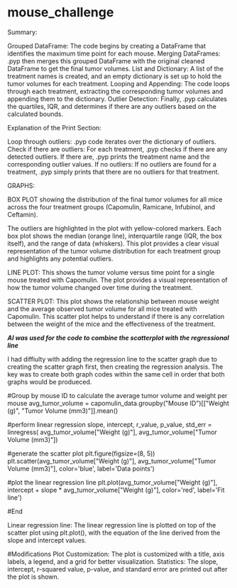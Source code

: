 # mouse_challenge

Summary:

Grouped DataFrame: The code begins by creating a DataFrame that identifies the maximum time point for each mouse.
Merging DataFrames: .pyp then merges this grouped DataFrame with the original cleaned DataFrame to get the final tumor volumes.
List and Dictionary: A list of the treatment names is created, and an empty dictionary is set up to hold the tumor volumes for each treatment.
Looping and Appending: The code loops through each treatment, extracting the corresponding tumor volumes and appending them to the dictionary.
Outlier Detection: Finally, .pyp calculates the quartiles, IQR, and determines if there are any outliers based on the calculated bounds.

Explanation of the Print Section:

Loop through outliers: .pyp code iterates over the dictionary of outliers.
Check if there are outliers: For each treatment, .pyp checks if there are any detected outliers. If there are, .pyp prints the treatment name and the corresponding outlier values.
If no outliers: If no outliers are found for a treatment, .pyp simply prints that there are no outliers for that treatment.

GRAPHS:   

BOX PLOT showing the distribution of the final tumor volumes for all mice across the four treatment groups (Capomulin, Ramicane, Infubinol, and Ceftamin).

  The outliers are highlighted in the plot with yellow-colored markers.
  Each box plot shows the median (orange line), interquartile range (IQR, the box itself), and the range of data (whiskers).
  This plot provides a clear visual representation of the tumor volume distribution for each treatment group and highlights    any potential outliers. 

LINE PLOT: This shows the tumor volume versus time point for a single mouse treated with Capomulin. The plot provides a visual representation of how the tumor volume changed over time during the treatment.

SCATTER PLOT: This plot shows the relationship between mouse weight and the average observed tumor volume for all mice treated with Capomulin. This scatter plot helps to understand if there is any correlation between the weight of the mice and the effectiveness of the treatment.

***AI was used for the code to combine the scatterplot with the regressional line***

I had diffiulty with adding the regression line to the scatter graph due to creating the scatter graph first, then creating the regression analysis.   The key was to create both graph codes within the same cell in order that both graphs would be produeced.  

#Group by mouse ID to calculate the average tumor volume and weight per mouse
avg_tumor_volume = capomulin_data.groupby("Mouse ID")[["Weight (g)", "Tumor Volume (mm3)"]].mean()


#perform linear regression
slope, intercept, r_value, p_value, std_err = linregress(
    avg_tumor_volume["Weight (g)"], avg_tumor_volume["Tumor Volume (mm3)"])

#generate the scatter plot
plt.figure(figsize=(8, 5))
plt.scatter(avg_tumor_volume["Weight (g)"], avg_tumor_volume["Tumor Volume (mm3)"], color='blue', label='Data points')

#plot the linear regression line
plt.plot(avg_tumor_volume["Weight (g)"], intercept + slope * avg_tumor_volume["Weight (g)"], color='red', label='Fit line')

#End

Linear regression line: The linear regression line is plotted on top of the scatter plot using plt.plot(), with the equation of the line derived from the slope and intercept values.

#Modifications
Plot Customization: The plot is customized with a title, axis labels, a legend, and a grid for better visualization.
Statistics: The slope, intercept, r-squared value, p-value, and standard error are printed out after the plot is shown.
